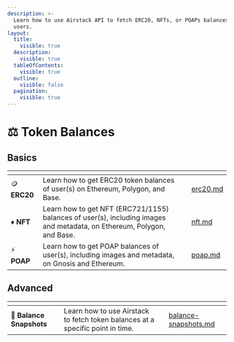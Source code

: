 ```yaml
---
description: >-
  Learn how to use Airstack API to fetch ERC20, NFTs, or POAPs balances of
  users.
layout:
  title:
    visible: true
  description:
    visible: true
  tableOfContents:
    visible: true
  outline:
    visible: false
  pagination:
    visible: true
---
```


# ⚖ Token Balances

## Basics

<table data-view="cards"><thead><tr><th></th><th></th><th></th><th data-hidden data-card-target data-type="content-ref"></th></tr></thead><tbody><tr><td><span data-gb-custom-inline data-tag="emoji" data-code="1fa99">🪙</span> <strong>ERC20</strong></td><td>Learn how to get ERC20 token balances of user(s) on Ethereum, Polygon, and Base.</td><td></td><td><a href="erc20.md">erc20.md</a></td></tr><tr><td><span data-gb-custom-inline data-tag="emoji" data-code="2666">♦</span> <strong>NFT</strong></td><td>Learn how to get NFT (ERC721/1155) balances of user(s), including images and metadata, on Ethereum, Polygon, and Base.</td><td></td><td><a href="nft.md">nft.md</a></td></tr><tr><td><span data-gb-custom-inline data-tag="emoji" data-code="26a1">⚡</span> <strong>POAP</strong></td><td>Learn how to get POAP balances of user(s), including images and metadata, on Gnosis and Ethereum.</td><td></td><td><a href="poap.md">poap.md</a></td></tr></tbody></table>

## Advanced

<table data-view="cards"><thead><tr><th></th><th></th><th></th><th data-hidden data-card-target data-type="content-ref"></th></tr></thead><tbody><tr><td><span data-gb-custom-inline data-tag="emoji" data-code="1f4f8">📸</span> <strong>Balance Snapshots</strong></td><td>Learn how to use Airstack to fetch token balances at a specific point in time.</td><td></td><td><a href="../balance-snapshots.md">balance-snapshots.md</a></td></tr></tbody></table>
